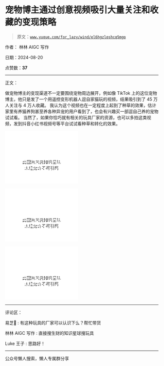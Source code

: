# 宠物博主通过创意视频吸引大量关注和收藏的变现策略

> 原文：[`www.yuque.com/for_lazy/wind/el6hgzlqshcq5mgp`](https://www.yuque.com/for_lazy/wind/el6hgzlqshcq5mgp)

作者： 林林 AIGC 写作

日期：2024-08-20

点赞数：**37**

* * *

正文：

做宠物博主的变现渠道不一定要围绕宠物周边展开，例如像 TikTok 上的这位宠物博主，他只是发了一个用遥控变形机器人逗自家猫玩的视频，结果吸引到了 45 万人关注与 4 万人收藏。
我认为这个视频也在一定程度上起到了种草的效果，估计家里有养猫养狗甚至养各种异宠的用户看到了，也会有兴趣买一部逗自己养的宠物试试看。
当然了，如果你恰巧就有相关的玩具厂家的资源，也可以多拍这类视频，发到抖音小红书视频号等平台试试看种草和转化的效果。

![](img/9e637480455b5bfa832468e5ae3b3fc7.png "None")

![](img/b91cc30d048dbd2277ddbe1aff5d4770.png "None")

![](img/e5f84983b29190133e7bfd0bc98190c1.png "None")

* * *

评论区：

易芝🧀 : 有这种玩具的厂家可以认识下么？帮忙带货

林林 AIGC 写作 : 直接搜生财的知识星球搜玩具

Luke 王子 : 思路好！

* * *

公众号懒人搜索，懒人专属群分享